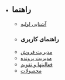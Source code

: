 - ## راهنما 
    - [آشنایی اولیه](/{{route}}/{{version}}/overview)
    - ### راهنمای کاربری 
    - [مدیریت فروش](/{{route}}/{{version}}/sales-management)
    - [مدیریت پرونده](/{{route}}/{{version}}/case-management)
    - [فعالیتها و تقویم](/{{route}}/{{version}}/activities-and-calendar)
    - [محصولات](/{{route}}/{{version}}/product)